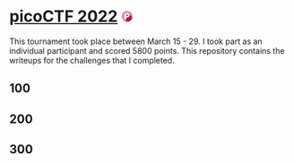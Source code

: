 # [picoCTF 2022](http://play.picoctf.org) ![picoctf](./picoctf-small.jpg)

This tournament took place between March 15 - 29. I took part as an individual participant and scored 5800 points. This repository contains the writeups for the challenges that I completed. 

## 100

## 200

## 300
